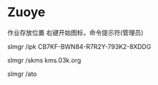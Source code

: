 # Zuoye
作业存放位置
右键开始图标，命令提示符(管理员)

slmgr /ipk CB7KF-BWN84-R7R2Y-793K2-8XDDG

slmgr /skms kms.03k.org

slmgr /ato